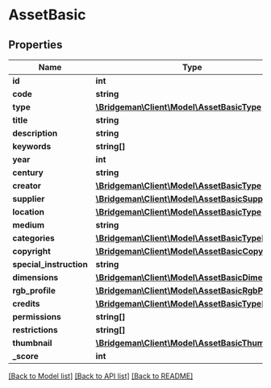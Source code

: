 # AssetBasic

## Properties
Name | Type | Description | Notes
------------ | ------------- | ------------- | -------------
**id** | **int** |  | [optional] 
**code** | **string** |  | [optional] 
**type** | [**\Bridgeman\Client\Model\AssetBasicType**](AssetBasicType.md) |  | [optional] 
**title** | **string** |  | [optional] 
**description** | **string** |  | [optional] 
**keywords** | **string[]** |  | [optional] 
**year** | **int** |  | [optional] 
**century** | **string** |  | [optional] 
**creator** | [**\Bridgeman\Client\Model\AssetBasicType**](AssetBasicType.md) |  | [optional] 
**supplier** | [**\Bridgeman\Client\Model\AssetBasicSupplier**](AssetBasicSupplier.md) |  | [optional] 
**location** | [**\Bridgeman\Client\Model\AssetBasicType**](AssetBasicType.md) |  | [optional] 
**medium** | **string** |  | [optional] 
**categories** | [**\Bridgeman\Client\Model\AssetBasicType[]**](AssetBasicType.md) |  | [optional] 
**copyright** | [**\Bridgeman\Client\Model\AssetBasicCopyright**](AssetBasicCopyright.md) |  | [optional] 
**special_instruction** | **string** |  | [optional] 
**dimensions** | [**\Bridgeman\Client\Model\AssetBasicDimensions**](AssetBasicDimensions.md) |  | [optional] 
**rgb_profile** | [**\Bridgeman\Client\Model\AssetBasicRgbProfile**](AssetBasicRgbProfile.md) |  | [optional] 
**credits** | [**\Bridgeman\Client\Model\AssetBasicType[]**](AssetBasicType.md) |  | [optional] 
**permissions** | **string[]** |  | [optional] 
**restrictions** | **string[]** |  | [optional] 
**thumbnail** | [**\Bridgeman\Client\Model\AssetBasicThumbnail**](AssetBasicThumbnail.md) |  | [optional] 
**_score** | **int** |  | [optional] 

[[Back to Model list]](../../README.md#documentation-for-models) [[Back to API list]](../../README.md#documentation-for-api-endpoints) [[Back to README]](../../README.md)

